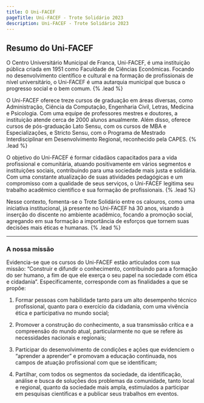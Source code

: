 ```yaml
---
title: O Uni-FACEF
pageTitle: Uni-FACEF - Trote Solidário 2023
description: Uni-FACEF - Trote Solidário 2023
---
```


## Resumo do Uni-FACEF

O Centro Universitário Municipal de Franca, Uni-FACEF, é uma instituição pública criada em 1951 como Faculdade de Ciências Econômicas. Focando no desenvolvimento científico e cultural e na formação de profissionais de nível universitário, o Uni-FACEF é uma autarquia municipal que busca o progresso social e o bem comum. {% .lead %}

O Uni-FACEF oferece treze cursos de graduação em áreas diversas, como Administração, Ciência da Computação, Engenharia Civil, Letras, Medicina e Psicologia. Com uma equipe de professores mestres e doutores, a instituição atende cerca de 2000 alunos anualmente. Além disso, oferece cursos de pós-graduação Lato Sensu, com os cursos de MBA e Especializações, e Stricto Sensu, com o Programa de Mestrado Interdisciplinar em Desenvolvimento Regional, reconhecido pela CAPES. {% .lead %}

O objetivo do Uni-FACEF é formar cidadãos capacitados para a vida profissional e comunitária, atuando positivamente em vários segmentos e instituições sociais, contribuindo para uma sociedade mais justa e solidária. Com uma constante atualização de suas atividades pedagógicas e um compromisso com a qualidade de seus serviços, o Uni-FACEF legitima seu trabalho acadêmico científico e sua formação de profissionais. {% .lead %}

Nesse contexto, fomenta-se o Trote Solidário entre os calouros, como uma iniciativa institucional, já presente no Uni-FACEF há 30 anos, visando à inserção do discente no ambiente acadêmico, focando a promoção social, agregando em sua formação a importância de esforços que tornem suas decisões mais éticas e humanas. {% .lead %}

---

### A nossa missão

Evidencia-se que os cursos do Uni-FACEF estão articulados com sua missão: “Construir e difundir o conhecimento, contribuindo para a formação do ser humano, a fim de que ele exerça o seu papel na sociedade com ética e cidadania”. Especificamente, corresponde com as finalidades a que se propõe:

1. Formar pessoas com habilidade tanto para um alto desempenho técnico profissional, quanto para o exercício da cidadania, com uma vivência ética e participativa no mundo social;

2. Promover a construção do conhecimento, a sua transmissão crítica e a compreensão do mundo atual, particularmente no que se refere às necessidades nacionais e regionais;

3. Participar do desenvolvimento de condições e ações que evidenciem o “aprender a aprender” e promovam a educação continuada, nos campos de atuação profissional com que se identificam;

4. Partilhar, com todos os segmentos da sociedade, da identificação, análise e busca de soluções dos problemas da comunidade, tanto local e regional, quanto da sociedade mais ampla, estimulados a participar em pesquisas científicas e a publicar seus trabalhos em eventos.
